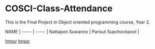 # COSCI-Class-Attendance
This is the Final Project in Object oriented programming course, Year 2.


NAME  |
----- | ----- |
Nattapon Suwanno |
Parisut Supchockpool |

[Imgur](https://i.imgur.com/zx5vjun.png)
[Imgur](https://i.imgur.com/vVJpF4f.png)

